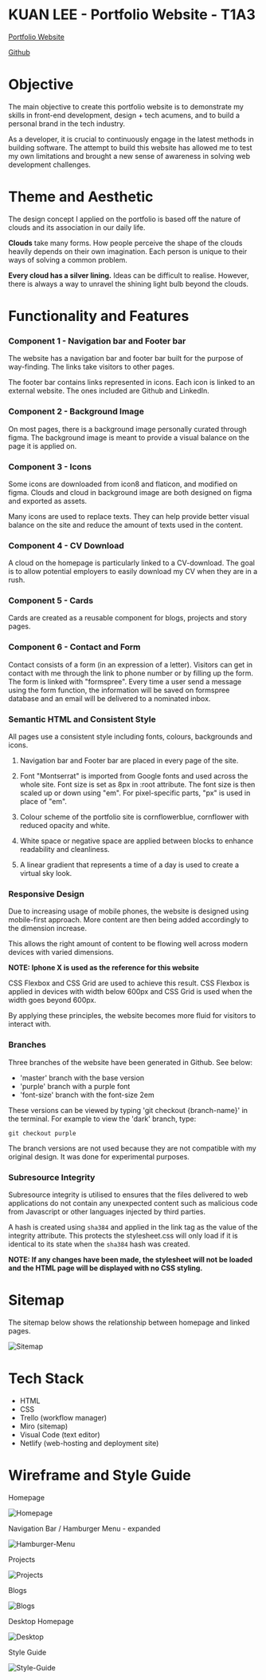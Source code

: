 # KUAN LEE - Portfolio Website - T1A3

[Portfolio Website](https://gkuanlee.netlify.com/)

[Github](https://github.com/codebender16/portfolio-project)

# Objective

The main objective to create this portfolio website is to demonstrate my skills in front-end development, design + tech acumens, and to build a personal brand in the tech industry. 

As a developer, it is crucial to continuously engage in the latest methods in building software. The attempt to build this website has allowed me to test my own limitations and brought a new sense of awareness in solving web development challenges. 

# Theme and Aesthetic

The design concept I applied on the portfolio is based off the nature of clouds and its association in our daily life. 

**Clouds** take many forms. How people perceive the shape of the clouds heavily depends on their own imagination. Each person is unique to their ways of solving a common problem.

**Every cloud has a silver lining.** Ideas can be difficult to realise. However, there is always a way to unravel the shining light bulb beyond the clouds.


# Functionality and Features

### Component 1 - Navigation bar and Footer bar

The website has a navigation bar and footer bar built for the purpose of way-finding. The links take visitors to other pages.

The footer bar contains links represented in icons. Each icon is linked to an external website. The ones included are Github and LinkedIn. 

### Component 2 - Background Image

On most pages, there is a background image personally curated through figma. The background image is meant to provide a visual balance on the page it is applied on. 


### Component 3 - Icons

Some icons are downloaded from icon8 and flaticon, and modified on figma. Clouds and cloud in background image are both designed on figma and exported as assets. 

Many icons are used to replace texts. They can help provide better visual balance on the site and reduce the amount of texts used in the content. 

### Component 4 - CV Download

A cloud on the homepage is particularly linked to a CV-download. The goal is to allow potential employers to easily download my CV when they are in a rush.

### Component 5 - Cards

Cards are created as a reusable component for blogs, projects and story pages. 

### Component 6 - Contact and Form

Contact consists of a form (in an expression of a letter). Visitors can get in contact with me through the link to phone number or by filling up the form. The form is linked with "formspree". Every time a user send a message using the form function, the information will be saved on formspree database and an email will be delivered to a nominated inbox. 

### Semantic HTML and Consistent Style

All pages use a consistent style including fonts, colours, backgrounds and icons. 

1. Navigation bar and Footer bar are placed in every page of the site.

2. Font "Montserrat" is imported from Google fonts and used across the whole site. Font size is set as 8px in :root attribute. The font size is then scaled up or down using "em". For pixel-specific parts, "px" is used in place of "em".

3. Colour scheme of the portfolio site is cornflowerblue, cornflower with reduced opacity and white. 

4. White space or negative space are applied between blocks to enhance readability and cleanliness.

5. A linear gradient that represents a time of a day is used to create a virtual sky look. 

### Responsive Design

Due to increasing usage of mobile phones, the website is designed using mobile-first approach. More content are then being added accordingly to the dimension increase.

This allows the right amount of content to be flowing well across modern devices with varied dimensions. 

**NOTE: Iphone X is used as the reference for this website**

CSS Flexbox and CSS Grid are used to achieve this result. CSS Flexbox is applied in devices with width below 600px and CSS Grid is used when the width goes beyond 600px.

By applying these principles, the website becomes more fluid for visitors to interact with.  

### Branches

Three branches of the website have been generated in Github. See below:

- 'master' branch with the base version
- 'purple' branch with a purple font
- 'font-size' branch with the font-size 2em

These versions can be viewed by typing 'git checkout {branch-name}' in the terminal. For example to view the 'dark' branch, type:

`git checkout purple`

The branch versions are not used because they are not compatible with my original design. It was done for experimental purposes.

### Subresource Integrity

Subresource integrity is utilised to ensures that the files delivered to web applications do not contain any unexpected content such as malicious code from Javascript or other languages injected by third parties.

A hash is created using `sha384` and applied in the link tag as the value of the integrity attribute. This protects the stylesheet.css will only load if it is identical to its state when the `sha384` hash was created. 

**NOTE: If any changes have been made, the stylesheet will not be loaded and the HTML page will be displayed with no CSS styling.**


# Sitemap

The sitemap below shows the relationship between homepage and linked pages.

![Sitemap](assets/Sitemap.jpg)

# Tech Stack

- HTML
- CSS
- Trello (workflow manager)
- Miro (sitemap)
- Visual Code (text editor)
- Netlify (web-hosting and deployment site)

# Wireframe and Style Guide

Homepage

![Homepage](/wireframe/Main.jpg)



Navigation Bar / Hamburger Menu - expanded 

![Hamburger-Menu](/wireframe/Menu_expand.jpg)



Projects

![Projects](/wireframe/Projects.jpg)



Blogs

![Blogs](/wireframe/Blogs.jpg)


Desktop Homepage

![Desktop](/wireframe/Frame&#32;1.jpg)



Style Guide

![Style-Guide](/wireframe/Style&#32;Guide.jpg)







